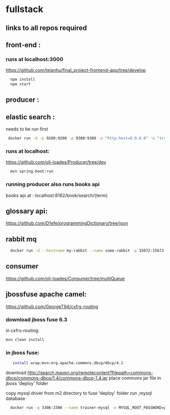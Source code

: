 # fullstack
## links to all repos required


## front-end : 
### runs at localhost:3000
https://github.com/tejanhu/final_project-frontend-app/tree/develop
```bash
  npm install
  npm start
```

## producer : 


## elastic search :  
needs to be run first
```bash
 docker run -d -p 9200:9200 -p 9300:9300 -e "http.host=0.0.0.0" -e "transport.host=0.0.0.0" docker.elastic.co/elasticsearch/elasticsearch:6.3.0
 ```
 
### runs at localhost:
https://github.com/oli-loades/Producer/tree/dev
```bash
  mvn spring-boot:run
```
### running producer also runs books api
books api at : localhost:8182/book/search/{term}


## glossary api: 
https://github.com/D1efe/programmingDictionary/tree/json

## rabbit mq
```bash
  docker run -d --hostname my-rabbit --name some-rabbit -p 15672:15672 -p 5672:5672 rabbitmq:3-management
  ```
  
## consumer
https://github.com/oli-loades/Consumer/tree/multiQueue

## jbossfuse apache camel:
https://github.com/GeorgeT94/cxfrs-routing

### download jboss fuse 6.3
in cxfrs-routing:
```bash
mvn clean install 
  ```


### in jboss fuse:
```bash
   install wrap:mvn:org.apache.commons.dbcp/dbcp/4.1
   ```
download http://search.maven.org/remotecontent?filepath=commons-dbcp/commons-dbcp/1.4/commons-dbcp-1.4.jar
place commons jar file in jboss 'deploy' folder

copy mysql driver from m2 directory to fuse 'deploy' folder
run ,mysql database
```bash
  docker run -p 3306:3306 --name trainer-mysql -e MYSQL_ROOT_PASSWORD=password -e MYSQL_DATABASE=trainer -e MYSQL_USER=trainer_user -e  MYSQL_PASSWORD=trainer_pass -d mysql:5.6
  ```






